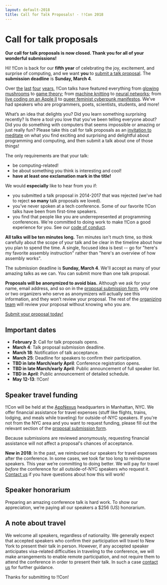 ```yaml
---
layout: default-2018
title: Call for Talk Proposals! - !!Con 2018
---
```


# Call for talk proposals

**Our call for talk proposals is now closed.  Thank you for all of your wonderful submissions!**

Hi! !!Con is back for our **fifth year** of celebrating the joy, excitement, and surprise of computing, and we want **you** to [submit a talk proposal](https://goo.gl/forms/5zMZSVnkeXzPYA8I2). The **submission deadline** is **Sunday, March 4**.

Over [the](2017/speakers.html) [last](2016/speakers.html) [four](2015/speakers.html) [years](2014/speakers.html), !!Con talks have featured everything from [glowing mushrooms](https://www.youtube.com/watch?v=T75FvUDirNM) to [game theory](https://www.youtube.com/watch?v=RHg2JIvoaq0); from [machine knitting](https://www.youtube.com/watch?v=ihqcgrR0azw) to [neural networks](https://www.youtube.com/watch?v=7_DX1EGKZXY); from [live coding on an Apple II](https://www.youtube.com/watch?v=DY4t9IHFD4E) to [queer feminist cyberpunk manifestos](https://www.youtube.com/watch?v=5GiQovHaT_g). We’ve had speakers who are programmers, poets, scientists, students, and more!

What’s an idea that delights you? Did you learn something surprising recently? Is there a tool you love that you’ve been telling everyone about? Did you do something with computers that seems impossible or amazing or just really fun? Please take this call for talk proposals as an [invitation to meditate](https://twitter.com/akaptur/status/583115830621184000) on what you find exciting and surprising and delightful about programming and computing, and then submit a talk about one of those things!

The only requirements are that your talk:

  * be computing-related!
  * be about something you think is interesting and cool!
  * **have at least one exclamation mark in the title!**

We would **especially** like to hear from you if:

  * you submitted a talk proposal in 2014-2017 that was rejected (we've had to reject **so many** talk proposals we loved).
  * you’ve never spoken at a tech conference. Some of our favorite !!Con talks have been from first-time speakers.
  * you find that people like you are underrepresented at programming conferences. We're committed to doing work to make !!Con a good experience for you. See our [code of conduct](conduct.html).

**All talks will be ten minutes long.** Ten minutes isn't much time, so think carefully about the scope of your talk and be clear in the timeline about how you plan to spend the time. A single, focused idea is best -- go for "here's my favorite assembly instruction" rather than "here's an overview of how assembly works".

The submission deadline is **Sunday, March 4**. We'll accept as many of your amazing talks as we can. You can submit more than one talk proposal.

**Proposals will be anonymized to avoid bias.** Although we ask for your name, email address, and so on in the [proposal submission form](https://goo.gl/forms/5zMZSVnkeXzPYA8I2), only one or two organizers who serve as anonymizers will actually see this information, and they won’t review your proposal.  The rest of the [organizing team](index.html#organizers) will review your proposal without knowing who you are.

[Submit your proposal today!](https://goo.gl/forms/5zMZSVnkeXzPYA8I2)

## Important dates

  * **February 3**: Call for talk proposals opens.
  * **March 4**: Talk proposal submission deadline.
  * **March 18**: Notification of talk acceptance.
  * **March 25**: Deadline for speakers to confirm their participation.
  * **TBD in late March/early April**: Conference registration opens.
  * **TBD in late March/early April**: Public announcement of full speaker list.
  * **TBD in April**: Public announcement of detailed schedule.
  * **May 12-13**: !!Con!

<a name="speaker-travel-funding"></a>

## Speaker travel funding

!!Con will be held at the [AppNexus](http://appnexus.com) headquarters in Manhattan, NYC.  We offer financial assistance for travel expenses (stuff like flights, trains, lodging, and meals while traveling) for outside-of-NYC speakers.  If you're not from the NYC area and you want to request funding, please fill out the relevant section of the [proposal submission form](https://goo.gl/forms/5zMZSVnkeXzPYA8I2).

Because submissions are reviewed anonymously, requesting financial assistance will not affect a proposal's chances of acceptance.

**New in 2018**: In the past, we reimbursed our speakers for travel expenses after the conference.  In some cases, we took far too long to reimburse speakers.  This year we’re committing to doing better.  We will pay for travel *before* the conference for all outside-of-NYC speakers who request it.  [Contact us](index.html#organizers) if you have questions about how this will work!

<a name="speaker-honorarium"></a>

## Speaker honorarium

Preparing an amazing conference talk is hard work. To show our appreciation, we’re paying all our speakers a $256 (US) honorarium.

## A note about travel

We welcome all speakers, regardless of nationality.  We generally expect that accepted speakers who confirm their participation will travel to New York to present their talk in person.  However, if any accepted speaker anticipates visa-related difficulties in traveling to
the conference, we will make arrangements to enable remote
participation, and not require them to attend the conference in order to present their talk.  In such a case [contact us](index.html#organizers) for further guidance.

Thanks for submitting to !!Con!
